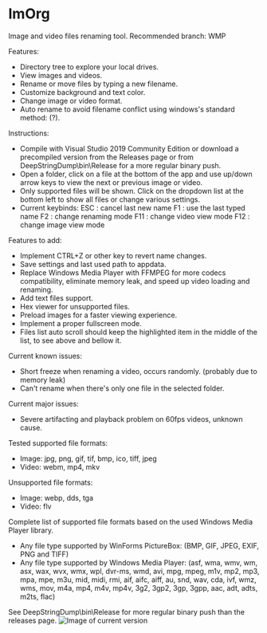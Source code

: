# ImOrg
Image and video files renaming tool.
Recommended branch: WMP

Features:
- Directory tree to explore your local drives.
- View images and videos.
- Rename or move files by typing a new filename.
- Customize background and text color.
- Change image or video format.
- Auto rename to avoid filename conflict using windows's standard method: (?).

Instructions:
- Compile with Visual Studio 2019 Community Edition or download a precompiled version from the Releases page or from DeepStringDump\bin\Release for a more regular binary push.
- Open a folder, click on a file at the bottom of the app and use up/down arrow keys to view the next or previous image or video.
- Only supported files will be shown. Click on the dropdown list at the bottom left to show all files or change various settings.
- Current keybinds:
ESC : cancel last new name
F1  : use the last typed name
F2  : change renaming mode
F11 : change video view mode
F12 : change image view mode

Features to add:
- Implement CTRL+Z or other key to revert name changes.
- Save settings and last used path to appdata.
- Replace Windows Media Player with FFMPEG for more codecs compatibility, eliminate memory leak, and speed up video loading and renaming.
- Add text files support.
- Hex viewer for unsupported files.
- Preload images for a faster viewing experience.
- Implement a proper fullscreen mode.
- Files list auto scroll should keep the highlighted item in the middle of the list, to see above and bellow it.

Current known issues:
- Short freeze when renaming a video, occurs randomly. (probably due to memory leak)
- Can't rename when there's only one file in the selected folder.

Current major issues:
- Severe artifacting and playback problem on 60fps videos, unknown cause.

Tested supported file formats:
- Image: jpg, png, gif, tif, bmp, ico, tiff, jpeg
- Video: webm, mp4, mkv

Unsupported file formats:
- Image: webp, dds, tga
- Video: flv

Complete list of supported file formats based on the used Windows Media Player library.
- Any file type supported by WinForms PictureBox:
(BMP, GIF, JPEG, EXIF, PNG and TIFF)
- Any file type supported by Windows Media Player:
(asf, wma, wmv, wm, asx, wax, wvx, wmx, wpl, dvr-ms, wmd, avi, mpg, mpeg, m1v, mp2, mp3, mpa, mpe, m3u, mid, midi, rmi, aif, aifc, aiff, au, snd, wav, cda, ivf, wmz, wms, mov, m4a, mp4, m4v, mp4v, 3g2, 3gp2, 3gp, 3gpp, aac, adt, adts, m2ts, flac)

See DeepStringDump\bin\Release for more regular binary push than the releases page.
![Image of current version](https://github.com/dany5639/ImOrg/releases/download/1.0/2020-01-18.17_11_32-ImOrg.jpg)
